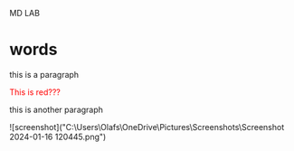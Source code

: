 <p style="text-align: left;"> MD LAB </p>

# words

this is a paragraph

<font color="red"> This is red??? </font>

this is another paragraph

![screenshot]("C:\Users\Olafs\OneDrive\Pictures\Screenshots\Screenshot 2024-01-16 120445.png")

